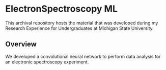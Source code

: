 # ElectronSpectroscopy ML

This archival repository hosts the material that was developed during my Research Experience for Undergraduates at Michigan State University.

## Overview
We developed a convolutional neural network to perform data analysis for an electronic spectroscopy experiment.
